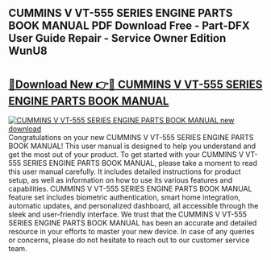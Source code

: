 ## CUMMINS V VT-555 SERIES ENGINE PARTS BOOK MANUAL PDF Download Free - Part-DFX User Guide Repair - Service Owner Edition WunU8

# <h2><a href="http://bc47944.oget.top/?id=CUMMINS+V+VT-555+SERIES+ENGINE+PARTS+BOOK+MANUAL">🔗Download New 👉🔴 CUMMINS V VT-555 SERIES ENGINE PARTS BOOK MANUAL</a></h2>

[![CUMMINS V VT-555 SERIES ENGINE PARTS BOOK MANUAL new download](https://i.imgur.com/5g1atiW.png)](http://bc47944.oget.top/?id=CUMMINS+V+VT-555+SERIES+ENGINE+PARTS+BOOK+MANUAL)
Congratulations on your new CUMMINS V VT-555 SERIES ENGINE PARTS BOOK MANUAL! This user manual is designed to help you understand and get the most out of your product. To get started with your CUMMINS V VT-555 SERIES ENGINE PARTS BOOK MANUAL, please take a moment to read this user manual carefully. It includes detailed instructions for product setup, as well as information on how to use its various features and capabilities. CUMMINS V VT-555 SERIES ENGINE PARTS BOOK MANUAL feature set includes biometric authentication, smart home integration, automatic updates, and personalized dashboard, all accessible through the sleek and user-friendly interface. We trust that the CUMMINS V VT-555 SERIES ENGINE PARTS BOOK MANUAL has been an accurate and detailed resource in your efforts to master your new device. In case of any queries or concerns, please do not hesitate to reach out to our customer service team.
